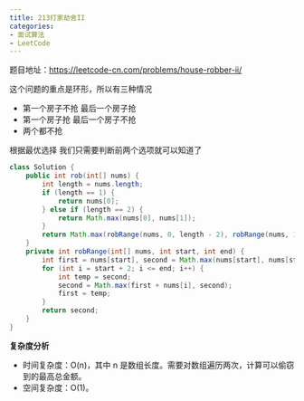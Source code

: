 ```yaml
---
title: 213打家劫舍II
categories: 
- 面试算法
- LeetCode
---
```


题目地址：https://leetcode-cn.com/problems/house-robber-ii/

这个问题的重点是环形，所以有三种情况

* 第一个房子不抢 最后一个房子抢
* 第一个房子抢 最后一个房子不抢
* 两个都不抢

根据最优选择 我们只需要判断前两个选项就可以知道了

```java
class Solution {
    public int rob(int[] nums) {
        int length = nums.length;
        if (length == 1) {
            return nums[0];
        } else if (length == 2) {
            return Math.max(nums[0], nums[1]);
        }
        return Math.max(robRange(nums, 0, length - 2), robRange(nums, 1, length - 1));
    }
    private int robRange(int[] nums, int start, int end) {
        int first = nums[start], second = Math.max(nums[start], nums[start + 1]);
        for (int i = start + 2; i <= end; i++) {
            int temp = second;
            second = Math.max(first + nums[i], second);
            first = temp;
        }
        return second;
    }
}
```

**复杂度分析**

- 时间复杂度：O(n)，其中 n 是数组长度。需要对数组遍历两次，计算可以偷窃到的最高总金额。
- 空间复杂度：O(1)。
